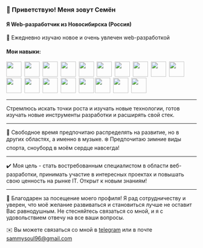 ### 👋 Приветствую! Меня зовут Семён
#### Я Web-разработчик из Новосибирска (Россия)

🌱 Ежедневно изучаю новое и очень увлечен web-разработкой


#### Мои навыки:

 <div>
  <img src="https://cdn.jsdelivr.net/gh/devicons/devicon/icons/git/git-original.svg" width="40" height="40"/>&nbsp;
  <img src="https://cdn.jsdelivr.net/gh/devicons/devicon/icons/css3/css3-original.svg" width="40" height="40"/>&nbsp;
  <img src="https://cdn.jsdelivr.net/gh/devicons/devicon/icons/visualstudio/visualstudio-plain.svg" width="40" height="40"/>&nbsp;   
  <img src="https://cdn.jsdelivr.net/gh/devicons/devicon/icons/linux/linux-original.svg" width="40" height="40"/>&nbsp;   
  <img src="https://cdn.jsdelivr.net/gh/devicons/devicon/icons/javascript/javascript-original.svg" width="40" height="40"/>&nbsp;  
  <img src="https://cdn.jsdelivr.net/gh/devicons/devicon/icons/react/react-original-wordmark.svg" width="40" height="40"/>&nbsp;   
  <img src="https://cdn.jsdelivr.net/gh/devicons/devicon/icons/html5/html5-original.svg" width="40" height="40"/>&nbsp;   
  <img src="https://cdn.jsdelivr.net/gh/devicons/devicon/icons/typescript/typescript-original.svg" width="40" height="40"/>&nbsp;  
  <img src="https://cdn.jsdelivr.net/gh/devicons/devicon/icons/redux/redux-original.svg" width="40" height="40"/>&nbsp;     
  <img src="https://cdn.jsdelivr.net/gh/devicons/devicon/icons/sass/sass-original.svg" width="40" height="40"/>&nbsp;    
  <img src="https://cdn.jsdelivr.net/gh/devicons/devicon/icons/webpack/webpack-original.svg" width="40" height="40"/>&nbsp;  
  <img src="https://cdn.jsdelivr.net/gh/devicons/devicon/icons/mongodb/mongodb-plain-wordmark.svg" width="40" height="40"/>&nbsp;  
  <img src="https://cdn.jsdelivr.net/gh/devicons/devicon/icons/firebase/firebase-plain-wordmark.svg" width="40" height="40"/>&nbsp;  
  <img src="https://cdn.jsdelivr.net/gh/devicons/devicon/icons/docker/docker-plain-wordmark.svg" width="40" height="40"/>&nbsp;  
  <img src="https://cdn.jsdelivr.net/gh/devicons/devicon/icons/gulp/gulp-plain.svg"  width="40" height="40"/>
  <img src="https://cdn.jsdelivr.net/gh/devicons/devicon/icons/nodejs/nodejs-original.svg" width="40" height="40"/>&nbsp;        
  <img src="https://cdn.jsdelivr.net/gh/devicons/devicon/icons/express/express-original.svg" width="40" height="40"/>&nbsp;  
  <img src="https://www.cdnlogo.com/logos/n/80/next-js.svg" width="40" height="40">

</div>

---

Стремлюсь искать точки роста и изучать новые технологии, готов изучать новые инструменты разработки и расширять свой стек.

---

🎸 Свободное время предпочитаю распределять на развитие, но в других областях, а именно в музыке. 
❄️ Предпочитаю зимние виды спорта, сноуборд в моём сердце навсегда!

---

✔️ Моя цель - стать востребованным специалистом в области веб-разработки, принимать участие в интересных проектах и повышать свою ценность на рынке IT. Открыт к новым знаниям!  

---

💜 Благодарен за посещение моего профиля! Я рад сотрудничеству и уверен, что моё желание развиваться и становиться лучше не оставит Вас равнодушным. Не стесняйтесь связаться со мной, и я с удовольствием отвечу на все ваши вопросы.

✉️ Вы можете связаться со мной в [telegram](https://t.me/sjivoii) или в почте sammysoul96@gmail.com

<!---
SSUHOY/SSUHOY is a ✨ special ✨ repository because its `README.md` (this file) appears on your GitHub profile.
You can click the Preview link to take a look at your changes.
--->
